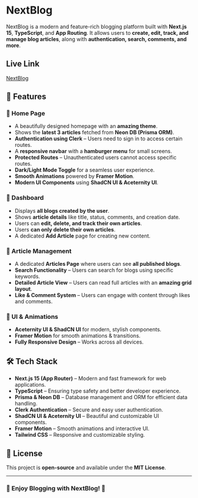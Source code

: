 # NextBlog

NextBlog is a modern and feature-rich blogging platform built with **Next.js 15**, **TypeScript**, and **App Routing**. It allows users to **create, edit, track, and manage blog articles**, along with **authentication, search, comments, and more**.

## Live Link
[NextBlog](https://next-blog-by-aman-n-rwt.vercel.app/)

## 🚀 Features

### 🔹 Home Page
- A beautifully designed homepage with an **amazing theme**.
- Shows the **latest 3 articles** fetched from **Neon DB (Prisma ORM)**.
- **Authentication using Clerk** – Users need to sign in to access certain routes.
- A **responsive navbar** with a **hamburger menu** for small screens.
- **Protected Routes** – Unauthenticated users cannot access specific routes.
- **Dark/Light Mode Toggle** for a seamless user experience.
- **Smooth Animations** powered by **Framer Motion**.
- **Modern UI Components** using **ShadCN UI & Aceternity UI**.

### 🔹 Dashboard
- Displays **all blogs created by the user**.
- Shows **article details** like title, status, comments, and creation date.
- Users can **edit, delete, and track their own articles**.
- Users **can only delete their own articles**.
- A dedicated **Add Article** page for creating new content.

### 🔹 Article Management
- A dedicated **Articles Page** where users can see **all published blogs**.
- **Search Functionality** – Users can search for blogs using specific keywords.
- **Detailed Article View** – Users can read full articles with an **amazing grid layout**.
- **Like & Comment System** – Users can engage with content through likes and comments.

### 🔹 UI & Animations
- **Aceternity UI & ShadCN UI** for modern, stylish components.
- **Framer Motion** for smooth animations & transitions.
- **Fully Responsive Design** – Works across all devices.

## 🛠️ Tech Stack
- **Next.js 15 (App Router)** – Modern and fast framework for web applications.
- **TypeScript** – Ensuring type safety and better developer experience.
- **Prisma & Neon DB** – Database management and ORM for efficient data handling.
- **Clerk Authentication** – Secure and easy user authentication.
- **ShadCN UI & Aceternity UI** – Beautiful and customizable UI components.
- **Framer Motion** – Smooth animations and interactive UI.
- **Tailwind CSS** – Responsive and customizable styling.

## 📜 License
This project is **open-source** and available under the **MIT License**.

---

### 🎉 Enjoy Blogging with NextBlog! 🚀
